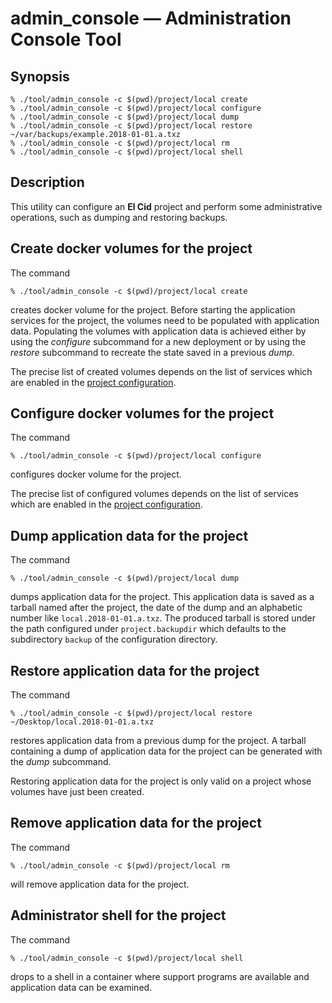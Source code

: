 # admin_console — Administration Console Tool

## Synopsis

~~~ console
% ./tool/admin_console -c $(pwd)/project/local create
% ./tool/admin_console -c $(pwd)/project/local configure
% ./tool/admin_console -c $(pwd)/project/local dump
% ./tool/admin_console -c $(pwd)/project/local restore ~/var/backups/example.2018-01-01.a.txz
% ./tool/admin_console -c $(pwd)/project/local rm
% ./tool/admin_console -c $(pwd)/project/local shell
~~~

## Description

This utility can configure an **El Cid** project and perform some
administrative operations, such as dumping and restoring backups.


## Create docker volumes for the project

The command

~~~ console
% ./tool/admin_console -c $(pwd)/project/local create
~~~

creates docker volume for the project.  Before starting the
application services for the project, the volumes need to be
populated with application data.  Populating the volumes with
application data is achieved either by using the *configure*
subcommand for a new deployment or by using the *restore* subcommand
to recreate the state saved in a previous *dump*.

The precise list of created volumes depends on the list of services
which are enabled in the [project configuration](./cid.conf.md).


## Configure docker volumes for the project

The command

~~~ console
% ./tool/admin_console -c $(pwd)/project/local configure
~~~

configures docker volume for the project.

The precise list of configured volumes depends on the list of services
which are enabled in the [project configuration](./cid.conf.md).


## Dump application data for the project

The command

~~~ console
% ./tool/admin_console -c $(pwd)/project/local dump
~~~

dumps application data for the project.  This application data is
saved as a tarball named after the project, the date of the dump and
an alphabetic number like `local.2018-01-01.a.txz`.  The produced
tarball is stored under the path configured under `project.backupdir`
which defaults to the subdirectory `backup` of the configuration
directory.


## Restore application data for the project

The command

~~~ console
% ./tool/admin_console -c $(pwd)/project/local restore ~/Desktop/local.2018-01-01.a.txz
~~~

restores application data from a previous dump for the project.  A
tarball containing a dump of application data for the project can be
generated with the *dump* subcommand.

Restoring application data for the project is only valid on a project
whose volumes have just been created.


## Remove application data for the project

The command

~~~ console
% ./tool/admin_console -c $(pwd)/project/local rm
~~~

will remove application data for the project.


## Administrator shell for the project

The command

~~~ console
% ./tool/admin_console -c $(pwd)/project/local shell
~~~

drops to a shell in a container where support programs are available
and application data can be examined.
